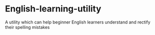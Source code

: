 # English-learning-utility
A utility which can help beginner English learners understand and rectify their spelling mistakes
